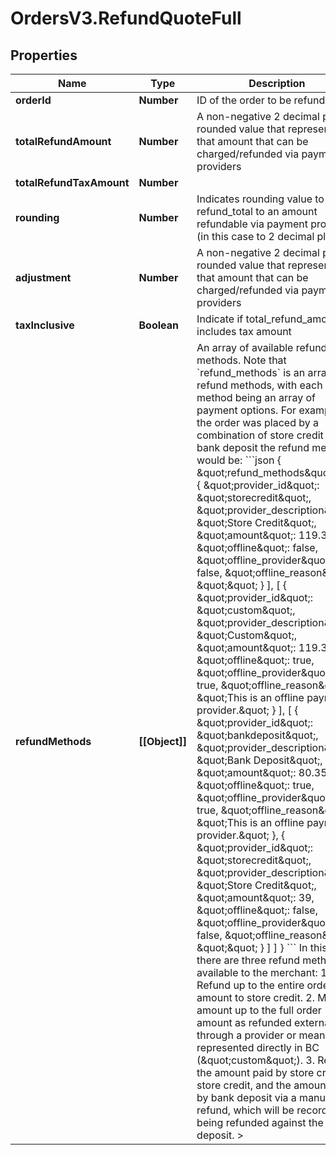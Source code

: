 # OrdersV3.RefundQuoteFull

## Properties
Name | Type | Description | Notes
------------ | ------------- | ------------- | -------------
**orderId** | **Number** | ID of the order to be refunded | [optional] 
**totalRefundAmount** | **Number** | A non-negative 2 decimal place rounded value that represents that amount that can be charged/refunded via payment providers | [optional] 
**totalRefundTaxAmount** | **Number** |  | [optional] 
**rounding** | **Number** | Indicates rounding value to bring refund_total to an amount refundable via payment providers (in this case to 2 decimal places) | [optional] 
**adjustment** | **Number** | A non-negative 2 decimal place rounded value that represents that amount that can be charged/refunded via payment providers | [optional] 
**taxInclusive** | **Boolean** | Indicate if total_refund_amount includes tax amount | [optional] 
**refundMethods** | **[[Object]]** | An array of available refund methods.  Note that &#x60;refund_methods&#x60; is an array of refund methods, with each refund method being an array of payment options.   For example, if the order was placed by a combination of store credit and bank deposit the  refund methods would be: &#x60;&#x60;&#x60;json {   \&quot;refund_methods\&quot;: [     [       {         \&quot;provider_id\&quot;: \&quot;storecredit\&quot;,         \&quot;provider_description\&quot;: \&quot;Store Credit\&quot;,         \&quot;amount\&quot;: 119.35,         \&quot;offline\&quot;: false,         \&quot;offline_provider\&quot;: false,         \&quot;offline_reason\&quot;: \&quot;\&quot;       }     ],     [       {         \&quot;provider_id\&quot;: \&quot;custom\&quot;,         \&quot;provider_description\&quot;: \&quot;Custom\&quot;,         \&quot;amount\&quot;: 119.35,         \&quot;offline\&quot;: true,         \&quot;offline_provider\&quot;: true,         \&quot;offline_reason\&quot;: \&quot;This is an offline payment provider.\&quot;       }     ],     [       {         \&quot;provider_id\&quot;: \&quot;bankdeposit\&quot;,         \&quot;provider_description\&quot;: \&quot;Bank Deposit\&quot;,         \&quot;amount\&quot;: 80.35,         \&quot;offline\&quot;: true,         \&quot;offline_provider\&quot;: true,         \&quot;offline_reason\&quot;: \&quot;This is an offline payment provider.\&quot;       },        {         \&quot;provider_id\&quot;: \&quot;storecredit\&quot;,         \&quot;provider_description\&quot;: \&quot;Store Credit\&quot;,         \&quot;amount\&quot;: 39,         \&quot;offline\&quot;: false,         \&quot;offline_provider\&quot;: false,         \&quot;offline_reason\&quot;: \&quot;\&quot;       }     ]   ] } &#x60;&#x60;&#x60;  In this case there are three refund methods available to the merchant: 1. Refund up to the entire order amount to store credit. 2. Mark an amount up to the full order amount as refunded externally, through a provider or means not represented directly in BC (\&quot;custom\&quot;). 3. Refund the amount paid by store credit to store credit, and the amount paid by bank deposit via a manual refund, which will be recorded as being refunded against the bank deposit.    &gt;       | [optional] 

